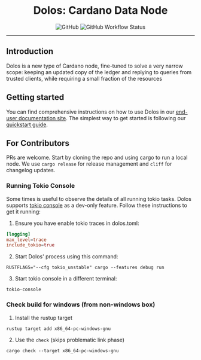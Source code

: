 <div align="center">
    <h1>Dolos: Cardano Data Node</h1>
    <img alt="GitHub" src="https://img.shields.io/github/license/txpipe/dolos" />
    <img alt="GitHub Workflow Status" src="https://img.shields.io/github/actions/workflow/status/txpipe/dolos/validate.yml" />
    <hr/>
</div>

## Introduction

Dolos is a new type of Cardano node, fine-tuned to solve a very narrow scope: keeping an updated copy of the ledger and replying to queries from trusted clients, while requiring a small fraction of the resources

## Getting started

You can find comprehensive instructions on how to use Dolos in our [end-user documentation site](https://dolos.txpipe.io). The simplest way to get started is following our [quickstart guide](https://dolos.txpipe.io/quickstart).

## For Contributors

PRs are welcome. Start by cloning the repo and using cargo to run a local node. We use `cargo release` for release management and `cliff` for changelog updates.

### Running Tokio Console

Some times is useful to observe the details of all running tokio tasks. Dolos supports [tokio console](https://github.com/tokio-rs/console) as a dev-only feature. Follow these instructions to get it running:

1. Ensure you have enable tokio traces in dolos.toml:

```toml
[logging]
max_level=trace
include_tokio=true
```

2. Start Dolos' process using this command:

```
RUSTFLAGS="--cfg tokio_unstable" cargo --features debug run
```

3. Start tokio console in a different terminal:

```
tokio-console
```

### Check build for windows (from non-windows box)

1. Install the rustup target

```
rustup target add x86_64-pc-windows-gnu
```

2. Use the `check` (skips problematic link phase)

```
cargo check --target x86_64-pc-windows-gnu
```